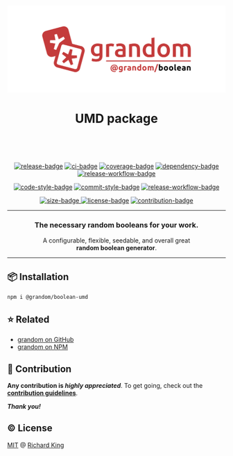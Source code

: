 <!-- Logo -->
<p align="center">  
  <picture>
    <source media="(prefers-color-scheme: dark)" srcset="https://raw.githubusercontent.com/grandom-library/grandom-js/main/media/logo-boolean-dark.svg">
    <img alt="grandom-js boolean package logo" src="https://raw.githubusercontent.com/grandom-library/grandom-js/main/media/logo-boolean-light.svg" width="600">
  </picture>  
</p>

<h1 align="center">
  UMD package
  <br />
  <br />
</h1>

<br />

<!-- Badges - 1st row -->
<p align="center">
  <!-- NPM badge -->
  <a href="https://www.npmjs.com/package/@grandom/boolean"><img src="https://img.shields.io/npm/v/@grandom/boolean?color=brightgreen&logo=npm" alt="release-badge"></a>
  <!-- CI badge -->
  <a href="https://github.com/grandom-library/grandom-js/actions?query=workflow%3ACI"><img src="https://github.com/grandom-library/grandom-js/workflows/CI/badge.svg" alt="ci-badge"></a>
  <!-- Coverage badge -->
  <a href="https://app.codecov.io/gh/grandom-library/grandom-js/tree/main/packages"><img src="https://img.shields.io/codecov/c/github/grandom-library/grandom-js?flag=grandom-boolean&logo=codecov&logoColor=white" alt="coverage-badge"></a>
  <!-- Dependency badge -->
  <a href="https://github.com/grandom-library/grandom-js/pulls?q=is%3Apr+is%3Aopen+label%3Adependencies"><img src="https://img.shields.io/badge/Dependencies-✔-brightgreen.svg?logo=dependabot" alt="dependency-badge"></a>
  <!-- Security badge -->
  <a href="https://socket.dev/npm/package/@grandom/boolean"><img src="https://img.shields.io/badge/Security-✔-brightgreen.svg?logo=auth0&logoColor=white" alt="release-workflow-badge"></a> 
</p>

<!-- Badges - 2nd row -->
<p align="center">
  <!-- Code style badge -->
  <a href="https://www.npmjs.com/package/ts-standard"><img src="https://img.shields.io/badge/Code-TS--Standard-3178C6.svg?logo=typescript&logoColor=white" alt="code-style-badge"></a>
  <!-- Commit style badge -->
  <a href="https://github.com/semantic-release/semantic-release/blob/master/CONTRIBUTING.md#commit-message-guidelines"><img src="https://img.shields.io/badge/Commit-Conventional_Commits-EF7B4D.svg?logo=git&logoColor=white" alt="commit-style-badge"></a>
  <!-- Release workflow badge -->
  <a href="https://semantic-release.gitbook.io/semantic-release"><img src="https://img.shields.io/badge/Release-Semantic_Release-ED2B88.svg?logo=semanticweb&logoColor=white" alt="release-workflow-badge"></a>    
</p>

<!-- Badges - 3rd row -->
<p align="center">
  <!-- Size badge -->
  <a href="https://bundlephobia.com/package/@grandom/boolean"><img src="https://img.shields.io/bundlephobia/minzip/@grandom/boolean?label=min%2Bgzipped&color=brightgreen&logo=semanticweb&logoColor=white" alt="size-badge">
  <!-- License badge -->
  <a href="https://github.com/grandom-library/grandom-js/blob/main/LICENSE"><img src="https://img.shields.io/badge/License-MIT-brightgreen.svg?logo=github" alt="license-badge"></a>
  <!-- Contribution badge -->
  <a href="https://github.com/grandom-library/grandom-js/blob/main/.github/CONTRIBUTING.md"><img src="https://img.shields.io/badge/PRs-Welcome!-brightgreen.svg?logo=git&logoColor=white" alt="contribution-badge"></a>
</p>

---

<h3 align="center">
  The necessary random booleans for your work.
</h3>

<p align="center">
  A configurable, flexible, seedable, and overall great<br/>
  <b>random boolean generator</b>.
</p>

---

## 📦 Installation

```
npm i @grandom/boolean-umd
```

## ⭐ Related

- [grandom on GitHub](https://github.com/grandom-library)
- [grandom on NPM](https://www.npmjs.com/search?q=keywords:grandom)

## 🍻 Contribution

**Any contribution is ***highly appreciated*****. To get going, check out the [**contribution guidelines**][url-contrib-doc].

***Thank you!***

## ©️ License

[MIT][url-license-doc] @ [Richard King](https://richrdkng.com)

<!--- References =============================================================================== -->

<!--- URLs -->
[url-contrib-doc]: https://github.com/grandom-library/grandom-js/blob/main/.github/CONTRIBUTING.md
[url-license-doc]: https://github.com/grandom-library/grandom-js/blob/main/LICENSE
